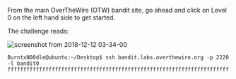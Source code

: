 From the main OverTheWire (OTW) bandit site, go ahead and click on Level 0 on the left hand side to get started.

The challenge reads:

![screenshot from 2018-12-12 03-34-00](https://user-images.githubusercontent.com/41026969/49857122-b90cba00-fdbf-11e8-8285-f5c19c00ee6c.png)

```
BurntxN00dle@ubuntu:~/Desktop$ ssh bandit.labs.overthewire.org -p 2220 -l bandit0 ffffffffffffffffffffffffffffffffffffffffffffffffffffffffffffffffffffff
```
